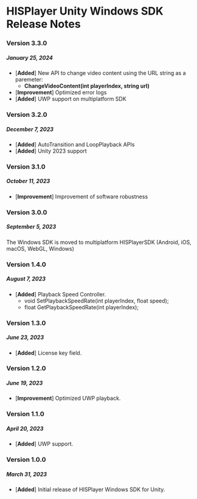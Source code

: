 # HISPlayer Unity Windows SDK Release Notes

### Version 3.3.0
##### January 25, 2024
- [**Added**] New API to change video content using the URL string as a paremeter:
    - **ChangeVideoContent(int playerIndex, string url)**
- [**Improvement**] Optimized error logs
- [**Added**] UWP support on multiplatform SDK

### Version 3.2.0
##### December 7, 2023
- [**Added**] AutoTransition and LoopPlayback APIs
- [**Added**] Unity 2023 support

### Version 3.1.0
##### October 11, 2023
- [**Improvement**] Improvement of software robustness

### Version 3.0.0
##### September 5, 2023
The Windows SDK is moved to multiplatform HISPlayerSDK (Android, iOS, macOS, WebGL, Windows)

### Version 1.4.0
##### August 7, 2023
- [**Added**] Playback Speed Controller.
    - void SetPlaybackSpeedRate(int playerIndex, float speed);
    - float GetPlaybackSpeedRate(int playerIndex);   

### Version 1.3.0
##### June 23, 2023
- [**Added**] License key field.

### Version 1.2.0
##### June 19, 2023
- [**Improvement**] Optimized UWP playback.

### Version 1.1.0
##### April 20, 2023
- [**Added**] UWP support.

### Version 1.0.0
##### March 31, 2023
- [**Added**] Initial release of HISPlayer Windows SDK for Unity.
